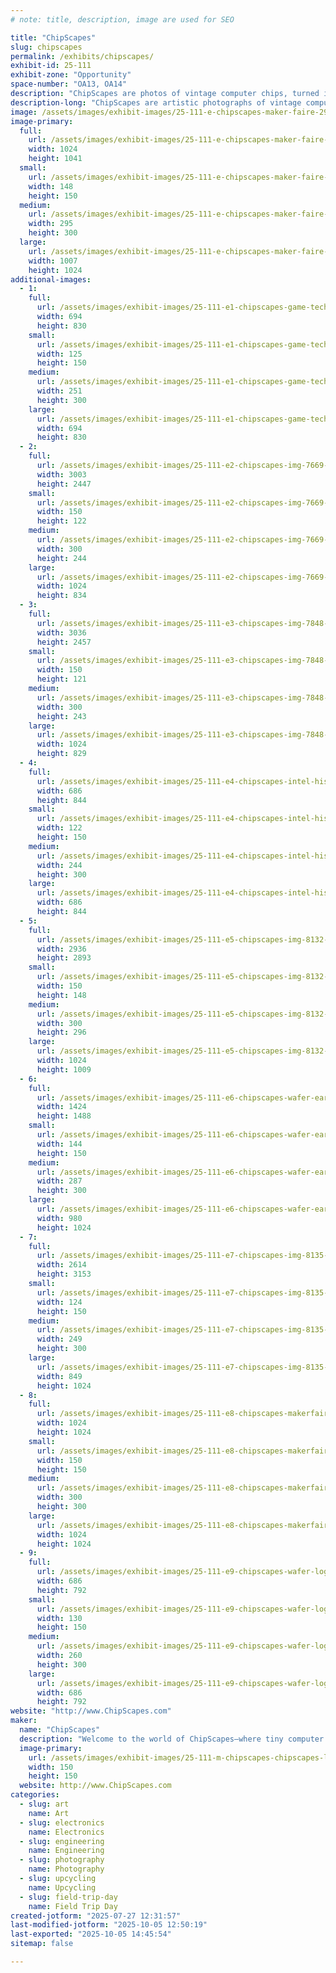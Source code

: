 ```yaml
---
# note: title, description, image are used for SEO

title: "ChipScapes"
slug: chipscapes
permalink: /exhibits/chipscapes/
exhibit-id: 25-111
exhibit-zone: "Opportunity"
space-number: "OA13, OA14"
description: "ChipScapes are photos of vintage computer chips, turned into colorful art using microscopes."
description-long: "ChipScapes are artistic photographs of vintage computer chips—tiny, complex circuits from the 1970s and 1980s—captured through a microscope. While silicon chips normally look dull and gray, special lighting and angles reveal brilliant colors and patterns hidden in their layered structure. This natural prism effect turns old microprocessors and memory chips into vibrant, abstract landscapes—hence the name “ChipScapes,” short for chip landscapes. Each image transforms forgotten tech into a miniature world of color and design, celebrating the hidden beauty inside the machines that powered the early digital age."
image: /assets/images/exhibit-images/25-111-e-chipscapes-maker-faire-295x300.jpg
image-primary: 
  full:
    url: /assets/images/exhibit-images/25-111-e-chipscapes-maker-faire-full.jpg
    width: 1024
    height: 1041
  small:
    url: /assets/images/exhibit-images/25-111-e-chipscapes-maker-faire-148x150.jpg
    width: 148
    height: 150
  medium:
    url: /assets/images/exhibit-images/25-111-e-chipscapes-maker-faire-295x300.jpg
    width: 295
    height: 300
  large:
    url: /assets/images/exhibit-images/25-111-e-chipscapes-maker-faire-1007x1024.jpg
    width: 1007
    height: 1024
additional-images: 
  - 1:
    full:
      url: /assets/images/exhibit-images/25-111-e1-chipscapes-game-tech-full.jpg
      width: 694
      height: 830
    small:
      url: /assets/images/exhibit-images/25-111-e1-chipscapes-game-tech-125x150.jpg
      width: 125
      height: 150
    medium:
      url: /assets/images/exhibit-images/25-111-e1-chipscapes-game-tech-251x300.jpg
      width: 251
      height: 300
    large:
      url: /assets/images/exhibit-images/25-111-e1-chipscapes-game-tech-694x830.jpg
      width: 694
      height: 830
  - 2:
    full:
      url: /assets/images/exhibit-images/25-111-e2-chipscapes-img-7669-full.jpeg
      width: 3003
      height: 2447
    small:
      url: /assets/images/exhibit-images/25-111-e2-chipscapes-img-7669-150x122.jpeg
      width: 150
      height: 122
    medium:
      url: /assets/images/exhibit-images/25-111-e2-chipscapes-img-7669-300x244.jpeg
      width: 300
      height: 244
    large:
      url: /assets/images/exhibit-images/25-111-e2-chipscapes-img-7669-1024x834.jpeg
      width: 1024
      height: 834
  - 3:
    full:
      url: /assets/images/exhibit-images/25-111-e3-chipscapes-img-7848-full.jpeg
      width: 3036
      height: 2457
    small:
      url: /assets/images/exhibit-images/25-111-e3-chipscapes-img-7848-150x121.jpeg
      width: 150
      height: 121
    medium:
      url: /assets/images/exhibit-images/25-111-e3-chipscapes-img-7848-300x243.jpeg
      width: 300
      height: 243
    large:
      url: /assets/images/exhibit-images/25-111-e3-chipscapes-img-7848-1024x829.jpeg
      width: 1024
      height: 829
  - 4:
    full:
      url: /assets/images/exhibit-images/25-111-e4-chipscapes-intel-history-full.jpg
      width: 686
      height: 844
    small:
      url: /assets/images/exhibit-images/25-111-e4-chipscapes-intel-history-122x150.jpg
      width: 122
      height: 150
    medium:
      url: /assets/images/exhibit-images/25-111-e4-chipscapes-intel-history-244x300.jpg
      width: 244
      height: 300
    large:
      url: /assets/images/exhibit-images/25-111-e4-chipscapes-intel-history-686x844.jpg
      width: 686
      height: 844
  - 5:
    full:
      url: /assets/images/exhibit-images/25-111-e5-chipscapes-img-8132-full.jpeg
      width: 2936
      height: 2893
    small:
      url: /assets/images/exhibit-images/25-111-e5-chipscapes-img-8132-150x148.jpeg
      width: 150
      height: 148
    medium:
      url: /assets/images/exhibit-images/25-111-e5-chipscapes-img-8132-300x296.jpeg
      width: 300
      height: 296
    large:
      url: /assets/images/exhibit-images/25-111-e5-chipscapes-img-8132-1024x1009.jpeg
      width: 1024
      height: 1009
  - 6:
    full:
      url: /assets/images/exhibit-images/25-111-e6-chipscapes-wafer-earrings-full.jpg
      width: 1424
      height: 1488
    small:
      url: /assets/images/exhibit-images/25-111-e6-chipscapes-wafer-earrings-144x150.jpg
      width: 144
      height: 150
    medium:
      url: /assets/images/exhibit-images/25-111-e6-chipscapes-wafer-earrings-287x300.jpg
      width: 287
      height: 300
    large:
      url: /assets/images/exhibit-images/25-111-e6-chipscapes-wafer-earrings-980x1024.jpg
      width: 980
      height: 1024
  - 7:
    full:
      url: /assets/images/exhibit-images/25-111-e7-chipscapes-img-8135-full.jpeg
      width: 2614
      height: 3153
    small:
      url: /assets/images/exhibit-images/25-111-e7-chipscapes-img-8135-124x150.jpeg
      width: 124
      height: 150
    medium:
      url: /assets/images/exhibit-images/25-111-e7-chipscapes-img-8135-249x300.jpeg
      width: 249
      height: 300
    large:
      url: /assets/images/exhibit-images/25-111-e7-chipscapes-img-8135-849x1024.jpeg
      width: 849
      height: 1024
  - 8:
    full:
      url: /assets/images/exhibit-images/25-111-e8-chipscapes-makerfairebloom-full.jpg
      width: 1024
      height: 1024
    small:
      url: /assets/images/exhibit-images/25-111-e8-chipscapes-makerfairebloom-150x150.jpg
      width: 150
      height: 150
    medium:
      url: /assets/images/exhibit-images/25-111-e8-chipscapes-makerfairebloom-300x300.jpg
      width: 300
      height: 300
    large:
      url: /assets/images/exhibit-images/25-111-e8-chipscapes-makerfairebloom-1024x1024.jpg
      width: 1024
      height: 1024
  - 9:
    full:
      url: /assets/images/exhibit-images/25-111-e9-chipscapes-wafer-logic-chips-full.jpg
      width: 686
      height: 792
    small:
      url: /assets/images/exhibit-images/25-111-e9-chipscapes-wafer-logic-chips-130x150.jpg
      width: 130
      height: 150
    medium:
      url: /assets/images/exhibit-images/25-111-e9-chipscapes-wafer-logic-chips-260x300.jpg
      width: 260
      height: 300
    large:
      url: /assets/images/exhibit-images/25-111-e9-chipscapes-wafer-logic-chips-686x792.jpg
      width: 686
      height: 792
website: "http://www.ChipScapes.com"
maker: 
  name: "ChipScapes"
  description: "Welcome to the world of ChipScapes—where tiny computer chips become epic works of art! ChipScapes are like landscapes, but on a microscopic scale—imagine peering into a hidden world etched into the surface of vintage computer chips from the 1970s and '80s. Using high-powered microscopes and special lighting, I photograph the intricate circuitry of these old-school processors and memory chips to reveal their hidden beauty. Silicon itself is pretty dull—just a flat, silvery gray. But with carefully crafted lighting and angles, I bring these tiny tech relics to life with dazzling colors! The vibrant hues aren’t added—they’re created by a natural prism effect that happens when light interacts with the layers of the chip’s structure. What starts as a piece of outdated tech transforms into a mesmerizing scene—an abstract, glowing landscape from the silicon age. Each ChipScape is a snapshot from the secret world inside our technology, frozen in time and bursting with unexpected beauty."
  image-primary:
    url: /assets/images/exhibit-images/25-111-m-chipscapes-chipscapes-logo-new-150x150.jpg
    width: 150
    height: 150
  website: http://www.ChipScapes.com
categories: 
  - slug: art
    name: Art
  - slug: electronics
    name: Electronics
  - slug: engineering
    name: Engineering
  - slug: photography
    name: Photography
  - slug: upcycling
    name: Upcycling
  - slug: field-trip-day
    name: Field Trip Day
created-jotform: "2025-07-27 12:31:57"
last-modified-jotform: "2025-10-05 12:50:19"
last-exported: "2025-10-05 14:45:54"
sitemap: false

---
```

